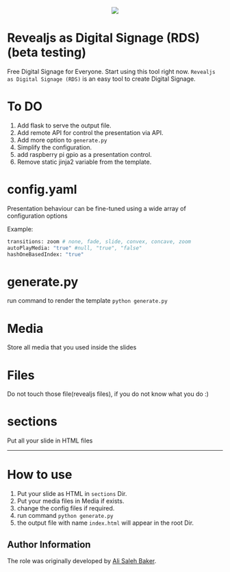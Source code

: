 <div align="center">
  <img src="https://github.com/alivx/Ego-View-Digital-Signage/blob/master/Media/header.png">
</div>

Revealjs as Digital Signage (RDS) (beta testing)
=========

Free Digital Signage for Everyone. Start using this tool right now. `Revealjs as Digital Signage (RDS)` is an easy tool to create Digital Signage.


# To DO
1. Add flask to serve the output file.
2. Add remote API for control the presentation via API.
3. Add more option to `generate.py`
4. Simplify the configuration.
5. add raspberry pi gpio as a presentation control.
6. Remove static jinja2 variable from the template.

# config.yaml
Presentation behaviour can be fine-tuned using a wide array of configuration options

Example:
```Bash
transitions: zoom # none, fade, slide, convex, concave, zoom
autoPlayMedia: "true" #null, "true", "false"
hashOneBasedIndex: "true"
```

# generate.py
run command to render the template `python generate.py`

# Media
Store all media that you used inside the slides

# Files
Do not touch those file(revealjs files), if you do not know what you do :)

# sections
Put all your slide in HTML files

---

# How to use
1. Put your slide as HTML in `sections` Dir.
2. Put your media files in Media if exists.
3. change the config files if required.
4. run command `python generate.py`
5. the output file with name `index.html` will appear in the root Dir.




Author Information
------------------

The role was originally developed by [Ali Saleh Baker](https://www.linkedin.com/in/alivx/).